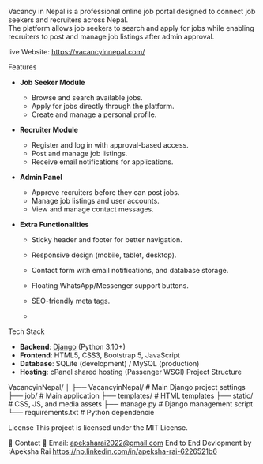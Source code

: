 
Vacancy in Nepal is a professional online job portal designed to connect job seekers and recruiters across Nepal.  
The platform allows job seekers to search and apply for jobs while enabling recruiters to post and manage job listings after admin approval.

live Website: https://vacancyinnepal.com/

 Features

- **Job Seeker Module**
  - Browse and search available jobs.
  - Apply for jobs directly through the platform.
  - Create and manage a personal profile.

- **Recruiter Module**
  - Register and log in with approval-based access.
  - Post and manage job listings.
  - Receive email notifications for applications.

- **Admin Panel**
  - Approve recruiters before they can post jobs.
  - Manage job listings and user accounts.
  - View and manage contact messages.

- **Extra Functionalities**
  - Sticky header and footer for better navigation.
  - Responsive design (mobile, tablet, desktop).
  - Contact form with email notifications, and database storage.
  - Floating WhatsApp/Messenger support buttons.
  - SEO-friendly meta tags.
 
  - 
Tech Stack
- **Backend**: [Django](https://www.djangoproject.com/) (Python 3.10+)
- **Frontend**: HTML5, CSS3, Bootstrap 5, JavaScript
- **Database**: SQLite (development) / MySQL (production)
- **Hosting**: cPanel shared hosting (Passenger WSGI)
Project Structure

VacancyinNepal/
│
├── VacancyinNepal/ # Main Django project settings
├── job/ # Main application
├── templates/ # HTML templates
├── static/ # CSS, JS, and media assets
├── manage.py # Django management script
└── requirements.txt # Python dependencie




License
This project is licensed under the MIT License.

🙋 Contact
📧 Email: apeksharai2022@gmail.com
End to End Devlopment by :Apeksha Rai 
https://np.linkedin.com/in/apeksha-rai-6226521b6

